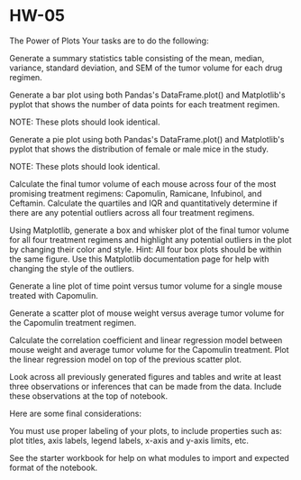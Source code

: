 # HW-05
The Power of Plots
Your tasks are to do the following:


Generate a summary statistics table consisting of the mean, median, variance, standard deviation, and SEM of the tumor volume for each drug regimen.


Generate a bar plot using both Pandas's DataFrame.plot() and Matplotlib's pyplot that shows the number of data points for each treatment regimen.


NOTE: These plots should look identical.



Generate a pie plot using both Pandas's DataFrame.plot() and Matplotlib's pyplot that shows the distribution of female or male mice in the study.


NOTE: These plots should look identical.



Calculate the final tumor volume of each mouse across four of the most promising treatment regimens: Capomulin, Ramicane, Infubinol, and Ceftamin. Calculate the quartiles and IQR and quantitatively determine if there are any potential outliers across all four treatment regimens.


Using Matplotlib, generate a box and whisker plot of the final tumor volume for all four treatment regimens and highlight any potential outliers in the plot by changing their color and style.
Hint: All four box plots should be within the same figure. Use this Matplotlib documentation page for help with changing the style of the outliers.


Generate a line plot of time point versus tumor volume for a single mouse treated with Capomulin.


Generate a scatter plot of mouse weight versus average tumor volume for the Capomulin treatment regimen.


Calculate the correlation coefficient and linear regression model between mouse weight and average tumor volume for the Capomulin treatment. Plot the linear regression model on top of the previous scatter plot.


Look across all previously generated figures and tables and write at least three observations or inferences that can be made from the data. Include these observations at the top of notebook.


Here are some final considerations:


You must use proper labeling of your plots, to include properties such as: plot titles, axis labels, legend labels, x-axis and y-axis limits, etc.


See the starter workbook for help on what modules to import and expected format of the notebook.
